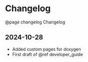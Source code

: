 # Changelog

@page changelog Changelog

2024-10-28
-----------------------
- Added custom pages for doxygen
- First draft of @ref developer_guide
